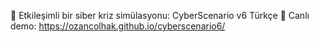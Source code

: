 🚨 Etkileşimli bir siber kriz simülasyonu: CyberScenario v6 Türkçe 📌 Canlı demo: https://ozancolhak.github.io/cyberscenario6/
